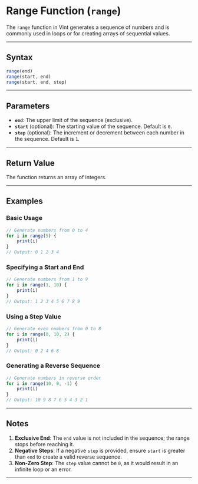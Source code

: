 # Range Function (`range`)

The `range` function in Vint generates a sequence of numbers and is commonly used in loops or for creating arrays of sequential values.

---

## Syntax

```js
range(end)
range(start, end)
range(start, end, step)
```

---

## Parameters

- **`end`**: The upper limit of the sequence (exclusive).
- **`start`** (optional): The starting value of the sequence. Default is `0`.
- **`step`** (optional): The increment or decrement between each number in the sequence. Default is `1`.

---

## Return Value

The function returns an array of integers.

---

## Examples

### Basic Usage
```js
// Generate numbers from 0 to 4
for i in range(5) {
    print(i)
}
// Output: 0 1 2 3 4
```

### Specifying a Start and End
```js
// Generate numbers from 1 to 9
for i in range(1, 10) {
    print(i)
}
// Output: 1 2 3 4 5 6 7 8 9
```

### Using a Step Value
```js
// Generate even numbers from 0 to 8
for i in range(0, 10, 2) {
    print(i)
}
// Output: 0 2 4 6 8
```

### Generating a Reverse Sequence
```js
// Generate numbers in reverse order
for i in range(10, 0, -1) {
    print(i)
}
// Output: 10 9 8 7 6 5 4 3 2 1
```

---

## Notes

1. **Exclusive End**: The `end` value is not included in the sequence; the range stops before reaching it.
2. **Negative Steps**: If a negative `step` is provided, ensure `start` is greater than `end` to create a valid reverse sequence.
3. **Non-Zero Step**: The `step` value cannot be `0`, as it would result in an infinite loop or an error.

---
